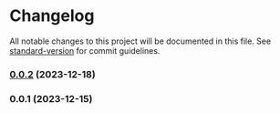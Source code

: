 # Changelog

All notable changes to this project will be documented in this file. See [standard-version](https://github.com/conventional-changelog/standard-version) for commit guidelines.

### [0.0.2](https://github.com-absolonmm/paraspell/xcm-router/compare/v0.0.1...v0.0.2) (2023-12-18)

### 0.0.1 (2023-12-15)
